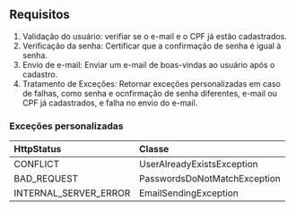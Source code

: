 ## Requisitos

1. Validação do usuário: verifiar se o e-mail e o CPF já estão cadastrados.
2. Verificação da senha: Certificar que a confirmação de senha é igual à senha.
3. Envio de e-mail: Enviar um e-mail de boas-vindas ao usuário após o cadastro.
4. Tratamento de Exceções: Retornar exceções personalizadas em caso de falhas, como senha e ocnfirmação de senha
   diferentes, e-mail ou CPF já cadastrados, e falha no envio do e-mail.

### Exceções personalizadas

| HttpStatus            | Classe                       |
|:----------------------|:-----------------------------|
| CONFLICT              | UserAlreadyExistsException   |
| BAD_REQUEST           | PasswordsDoNotMatchException |
| INTERNAL_SERVER_ERROR | EmailSendingException        |

